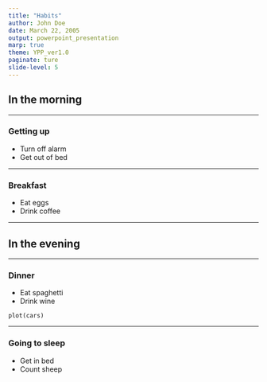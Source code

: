 ```yaml
---
title: "Habits"
author: John Doe
date: March 22, 2005
output: powerpoint_presentation
marp: true
theme: YPP_ver1.0
paginate: ture
slide-level: 5
---
```


<!-- _class: chapter -->
## In the morning

---

<!-- _class: slide -->
### Getting up

- Turn off alarm
- Get out of bed

---

<!-- _class: slide -->
### Breakfast

- Eat eggs
- Drink coffee

---
<!-- _class: chapter -->
## In the evening

---

<!-- _class: slide -->
### Dinner

- Eat spaghetti
- Drink wine

```{r, cars, fig.cap="A scatterplot.", echo=FALSE}
plot(cars)
```

---
<!-- _class: slide -->
### Going to sleep

- Get in bed
- Count sheep

